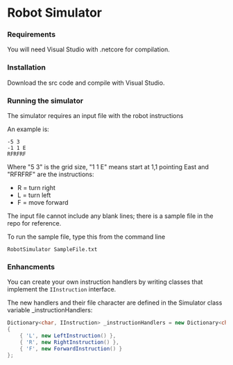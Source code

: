 # Robot Simulator

### Requirements

You will need Visual Studio with .netcore for compilation. 

### Installation

Download the src code and compile with Visual Studio.

### Running the simulator

The simulator requires an input file with the robot instructions

An example is:

```
-5 3
-1 1 E
RFRFRF
```

Where "5 3" is the grid size, 
"1 1 E" means start at 1,1 pointing East and "RFRFRF" are the instructions:

- R = turn right
- L = turn left
- F = move forward

The input file cannot include any blank lines; there is a sample file in the repo for reference.

To run the sample file, type this from the command line

```
RobotSimulator SampleFile.txt
```
### Enhancments
You can create your own instruction handlers by writing classes that implement the ``IInstruction`` interface. 


The new handlers and their file character are defined in the Simulator class variable _instructionHandlers:

```c#
Dictionary<char, IInstruction> _instructionHandlers = new Dictionary<char, IInstruction>
{
    { 'L', new LeftInstruction() },
    { 'R', new RightInstruction() },
    { 'F', new ForwardInstruction() }
};
```
